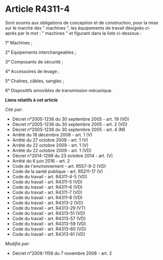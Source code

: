 # Article R4311-4

Sont soumis aux obligations de conception et de construction, pour la mise sur le marché des " machines ", les équipements de
travail désignés ci-après par le mot : " machines " et figurant dans la liste ci-dessous : 

1° Machines ; 

2° Equipements interchangeables ; 

3° Composants de sécurité ; 

4° Accessoires de levage ; 

5° Chaînes, câbles, sangles ; 

6° Dispositifs amovibles de transmission mécanique.

**Liens relatifs à cet article**

_Cité par_:

  - Décret n°2005-1236 du 30 septembre 2005 - art. 19 (VD)
  - Décret n°2005-1236 du 30 septembre 2005 - art. 2 (VD)
  - Décret n°2005-1236 du 30 septembre 2005 - art. 4 (M)
  - Arrêté du 18 décembre 2008 - art. 1 (V)
  - Arrêté du 27 octobre 2009 - art. 1 (V)
  - Arrêté du 22 octobre 2009 - art. 1 (V)
  - Arrêté du 22 octobre 2009 - art. 1 (VD)
  - Décret n°2014-1298 du 23 octobre 2014 - art. (V)
  - Arrêté du 6 juin 2016 - art. 2
  - Code de l'environnement - art. R557-9-2 (VD)
  - Code de la santé publique - art. R5211-17 (V)
  - Code du travail - art. R4311-4-5 (VD)
  - Code du travail - art. R4311-5 (VD)
  - Code du travail - art. R4311-6 (VD)
  - Code du travail - art. R4311-7 (VD)
  - Code du travail - art. R4311-8 (VD)
  - Code du travail - art. R4313-2 (VD)
  - Code du travail - art. R4313-29 (VT)
  - Code du travail - art. R4313-51 (VD)
  - Code du travail - art. R4313-57 (VD)
  - Code du travail - art. R4313-59 (VD)
  - Code du travail - art. R4313-60 (VD)
  - Code du travail - art. R4313-61 (VD)

_Modifié par_:

  - Décret n°2008-1156 du 7 novembre 2008 - art. 2
